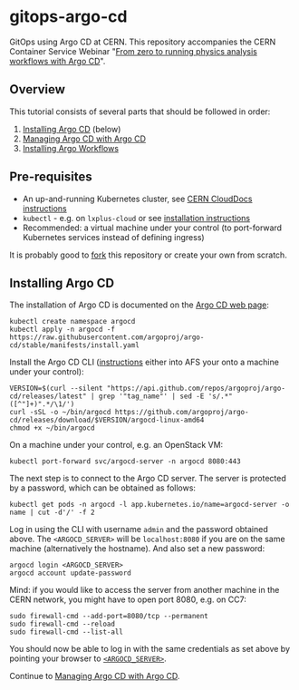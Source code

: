 # gitops-argo-cd

GitOps using Argo CD at CERN. This repository accompanies the CERN Container Service Webinar "[From zero to running physics analysis workflows with Argo CD](https://indico.cern.ch/event/950886/)".

## Overview

This tutorial consists of several parts that should be followed in order:

1. [Installing Argo CD](#installing-argo-cd) (below)
2. [Managing Argo CD with Argo CD](01_argo-cd.md)
3. [Installing Argo Workflows](02_argo-workflows.md)

## Pre-requisites

- An up-and-running Kubernetes cluster, see [CERN CloudDocs instructions](https://clouddocs.web.cern.ch/containers/quickstart.html)
- `kubectl` - e.g. on `lxplus-cloud` or see [installation instructions](https://kubernetes.io/docs/tasks/tools/install-kubectl/)
- Recommended: a virtual machine under your control (to port-forward Kubernetes services instead of defining ingress)

It is probably good to [fork](https://gitlab.cern.ch/clange/gitops-argo-cd/-/forks/new) this repository or create your own from scratch.

## Installing Argo CD

The installation of Argo CD is documented on the [Argo CD web page](https://argoproj.github.io/argo-cd/getting_started/):

```shell
kubectl create namespace argocd
kubectl apply -n argocd -f https://raw.githubusercontent.com/argoproj/argo-cd/stable/manifests/install.yaml
```

Install the Argo CD CLI ([instructions](https://argoproj.github.io/argo-cd/cli_installation/) either into AFS your onto a machine under your control):

```shell
VERSION=$(curl --silent "https://api.github.com/repos/argoproj/argo-cd/releases/latest" | grep '"tag_name"' | sed -E 's/.*"([^"]+)".*/\1/')
curl -sSL -o ~/bin/argocd https://github.com/argoproj/argo-cd/releases/download/$VERSION/argocd-linux-amd64
chmod +x ~/bin/argocd
```

On a machine under your control, e.g. an OpenStack VM:

```shell
kubectl port-forward svc/argocd-server -n argocd 8080:443
```

The next step is to connect to the Argo CD server. The server is protected by a password, which can be obtained as follows:

```shell
kubectl get pods -n argocd -l app.kubernetes.io/name=argocd-server -o name | cut -d'/' -f 2
```

Log in using the CLI with username `admin` and the password obtained above. The `<ARGOCD_SERVER>` will be `localhost:8080` if you are on the same machine (alternatively the hostname). And also set a new password:

```shell
argocd login <ARGOCD_SERVER>
argocd account update-password
```

Mind: if you would like to access the server from another machine in the CERN network, you might have to open port 8080, e.g. on CC7:

```shell
sudo firewall-cmd --add-port=8080/tcp --permanent
sudo firewall-cmd --reload
sudo firewall-cmd --list-all
```

You should now be able to log in with the same credentials as set above by pointing your browser to [`<ARGOCD_SERVER>`](https://localhost:8080).

Continue to [Managing Argo CD with Argo CD](01_argo-cd.md).
